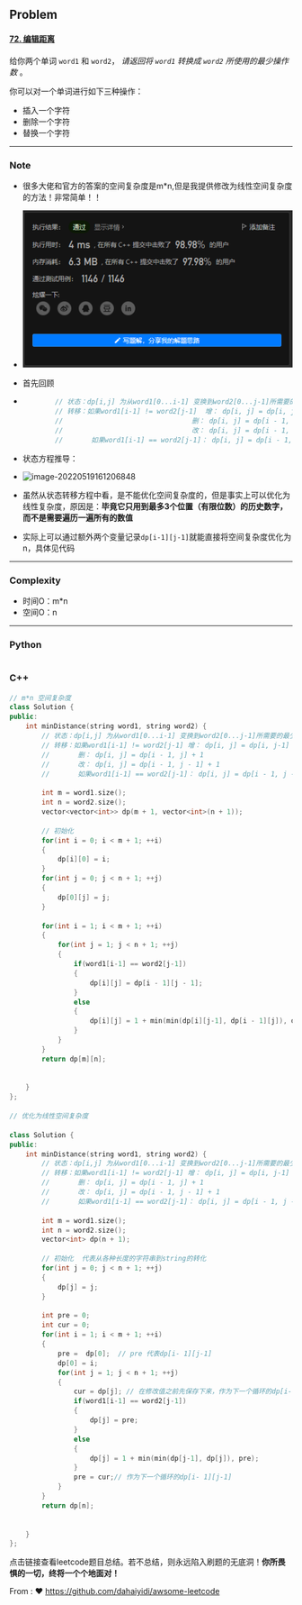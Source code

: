 ## Problem

#### [72. 编辑距离](https://leetcode.cn/problems/edit-distance/)

给你两个单词 `word1` 和 `word2`， *请返回将 `word1` 转换成 `word2` 所使用的最少操作数*  。

你可以对一个单词进行如下三种操作：

- 插入一个字符
- 删除一个字符
- 替换一个字符

------

### Note

- 很多大佬和官方的答案的空间复杂度是m*n,但是我提供修改为线性空间复杂度的方法！非常简单！！

- ![image-20220514202039389](../imgs/image-20220514202039389.png)

- 首先回顾

- ```c++
          // 状态：dp[i,j] 为从word1[0...i-1] 变换到word2[0...j-1]所需要的最少操作数
          // 转移：如果word1[i-1] != word2[j-1]  增： dp[i, j] = dp[i, j-1] + 1
          //       							删： dp[i, j] = dp[i - 1, j] + 1
          //       							改： dp[i, j] = dp[i - 1, j - 1] + 1
          //       如果word1[i-1] == word2[j-1]： dp[i, j] = dp[i - 1, j -1]
  ```

- 状态方程推导：
      
- ![image-20220519161206848](imgs/image-20220519161206848.png)
      
- 虽然从状态转移方程中看，是不能优化空间复杂度的，但是事实上可以优化为线性复杂度，原因是：**毕竟它只用到最多3个位置（有限位数）的历史数字，而不是需要遍历一遍所有的数值**

- 实际上可以通过额外两个变量记录`dp[i-1][j-1]`就能直接将空间复杂度优化为n，具体见代码

------

### Complexity

- 时间O：m*n
- 空间O：n

------

### Python

```python

```

### C++

```C++
// m*n 空间复杂度
class Solution {
public:
    int minDistance(string word1, string word2) {
        // 状态：dp[i,j] 为从word1[0...i-1] 变换到word2[0...j-1]所需要的最少操作数
        // 转移：如果word1[i-1] != word2[j-1] 增： dp[i, j] = dp[i, j-1] + 1
        //       删： dp[i, j] = dp[i - 1, j] + 1
        //       改： dp[i, j] = dp[i - 1, j - 1] + 1
        //       如果word1[i-1] == word2[j-1]： dp[i, j] = dp[i - 1, j -1]

        int m = word1.size();
        int n = word2.size();
        vector<vector<int>> dp(m + 1, vector<int>(n + 1));

        // 初始化
        for(int i = 0; i < m + 1; ++i)
        {
            dp[i][0] = i;
        }        
        for(int j = 0; j < n + 1; ++j)
        {
            dp[0][j] = j;
        }

        for(int i = 1; i < m + 1; ++i)
        {
            for(int j = 1; j < n + 1; ++j)
            {
                if(word1[i-1] == word2[j-1])
                {
                    dp[i][j] = dp[i - 1][j - 1];
                }
                else
                {
                    dp[i][j] = 1 + min(min(dp[i][j-1], dp[i - 1][j]), dp[i - 1][j - 1]);
                }
            }
        }
        return dp[m][n];


    }
};

// 优化为线性空间复杂度

class Solution {
public:
    int minDistance(string word1, string word2) {
        // 状态：dp[i,j] 为从word1[0...i-1] 变换到word2[0...j-1]所需要的最少操作数
        // 转移：如果word1[i-1] != word2[j-1] 增： dp[i, j] = dp[i, j-1] + 1
        //       删： dp[i, j] = dp[i - 1, j] + 1
        //       改： dp[i, j] = dp[i - 1, j - 1] + 1
        //       如果word1[i-1] == word2[j-1]： dp[i, j] = dp[i - 1, j -1]

        int m = word1.size();
        int n = word2.size();
        vector<int> dp(n + 1);

        // 初始化  代表从各种长度的字符串到string的转化    
        for(int j = 0; j < n + 1; ++j)
        {
            dp[j] = j;
        }
        
        int pre = 0;
        int cur = 0;
        for(int i = 1; i < m + 1; ++i)
        {
            pre =  dp[0];  // pre 代表dp[i- 1][j-1]
            dp[0] = i;
            for(int j = 1; j < n + 1; ++j)
            {
                cur = dp[j]; // 在修改值之前先保存下来，作为下一个循环的dp[i- 1][j-1]
                if(word1[i-1] == word2[j-1])
                {
                    dp[j] = pre;
                }
                else
                {
                    dp[j] = 1 + min(min(dp[j-1], dp[j]), pre);
                }
                pre = cur;// 作为下一个循环的dp[i- 1][j-1]
            }
        }
        return dp[n];


    }
};
```

点击链接查看leetcode题目总结。若不总结，则永远陷入刷题的无底洞！**你所畏惧的一切，终将一个个地面对！**

From : :heart: https://github.com/dahaiyidi/awsome-leetcode
